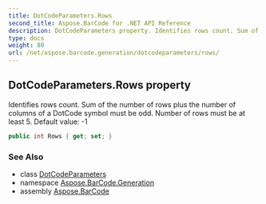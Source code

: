 ```yaml
---
title: DotCodeParameters.Rows
second_title: Aspose.BarCode for .NET API Reference
description: DotCodeParameters property. Identifies rows count. Sum of the number of rows plus the number of columns of a DotCode symbol must be odd. Number of rows must be at least 5. Default value 1
type: docs
weight: 80
url: /net/aspose.barcode.generation/dotcodeparameters/rows/
---
```

## DotCodeParameters.Rows property

Identifies rows count. Sum of the number of rows plus the number of columns of a DotCode symbol must be odd. Number of rows must be at least 5. Default value: -1

```csharp
public int Rows { get; set; }
```

### See Also

* class [DotCodeParameters](../)
* namespace [Aspose.BarCode.Generation](../../../aspose.barcode.generation/)
* assembly [Aspose.BarCode](../../../)


